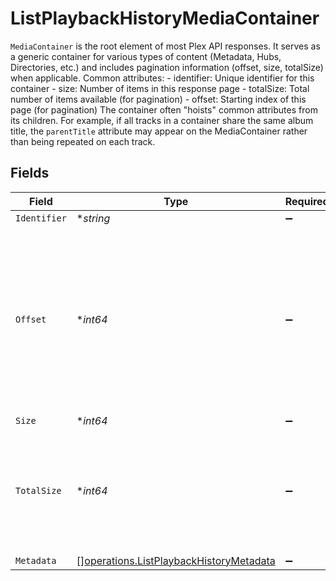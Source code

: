 # ListPlaybackHistoryMediaContainer

`MediaContainer` is the root element of most Plex API responses. It serves as a generic container for various types of content (Metadata, Hubs, Directories, etc.) and includes pagination information (offset, size, totalSize) when applicable.
Common attributes: - identifier: Unique identifier for this container - size: Number of items in this response page - totalSize: Total number of items available (for pagination) - offset: Starting index of this page (for pagination)
The container often "hoists" common attributes from its children. For example, if all tracks in a container share the same album title, the `parentTitle` attribute may appear on the MediaContainer rather than being repeated on each track.



## Fields

| Field                                                                                                                                    | Type                                                                                                                                     | Required                                                                                                                                 | Description                                                                                                                              |
| ---------------------------------------------------------------------------------------------------------------------------------------- | ---------------------------------------------------------------------------------------------------------------------------------------- | ---------------------------------------------------------------------------------------------------------------------------------------- | ---------------------------------------------------------------------------------------------------------------------------------------- |
| `Identifier`                                                                                                                             | **string*                                                                                                                                | :heavy_minus_sign:                                                                                                                       | N/A                                                                                                                                      |
| `Offset`                                                                                                                                 | **int64*                                                                                                                                 | :heavy_minus_sign:                                                                                                                       | The offset of where this container page starts among the total objects available. Also provided in the `X-Plex-Container-Start` header.<br/> |
| `Size`                                                                                                                                   | **int64*                                                                                                                                 | :heavy_minus_sign:                                                                                                                       | N/A                                                                                                                                      |
| `TotalSize`                                                                                                                              | **int64*                                                                                                                                 | :heavy_minus_sign:                                                                                                                       | The total size of objects available. Also provided in the `X-Plex-Container-Total-Size` header.<br/>                                     |
| `Metadata`                                                                                                                               | [][operations.ListPlaybackHistoryMetadata](../../models/operations/listplaybackhistorymetadata.md)                                       | :heavy_minus_sign:                                                                                                                       | N/A                                                                                                                                      |